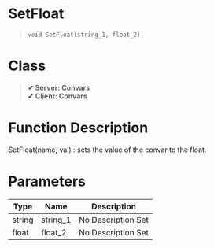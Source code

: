 # SetFloat
> `void SetFloat(string_1, float_2)`
# Class
> __✔ Server: Convars__  
> __✔ Client: Convars__  
# Function Description
SetFloat(name, val) : sets the value of the convar to the float.
# Parameters
Type|Name|Description
--|--|--
string|string_1|No Description Set
float|float_2|No Description Set
